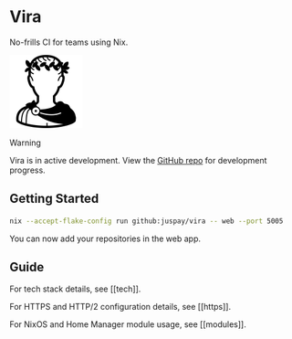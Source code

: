 # Vira

No-frills CI for teams using Nix.

<img src="https://raw.githubusercontent.com/juspay/vira/refs/heads/main/packages/vira/static/vira-logo.svg" style="height: 128px;" />

> [!warning]
> Vira is in active development. View the [GitHub repo](http://github.com/juspay/vira) for development progress.

## Getting Started

```sh
nix --accept-flake-config run github:juspay/vira -- web --port 5005
```

You can now add your repositories in the web app.

## Guide

For tech stack details, see [[tech]].

For HTTPS and HTTP/2 configuration details, see [[https]].

For NixOS and Home Manager module usage, see [[modules]].
